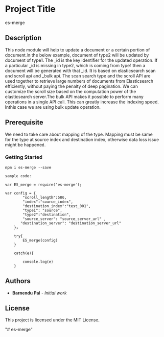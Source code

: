 # Project Title
es-merge

## Description
 This node module will help to update a document or a certain portion of document.In the below example, document of type2 will be updated by document of type1.
 The _id is the key identifier for the updated operation. If a particular _id is missing in type2, which is coming from type1 then a document will be generated with that _id. 
 It is based on elasticsearch scan and scroll api and _bulk api. 
 The scan search type and the scroll API are used together to retrieve large numbers of documents from Elasticsearch efficiently, without paying the penalty of deep pagination.
 We can customize the scroll size based on the computation power of the elasticsearch server.The bulk API makes it possible to perform many  operations in a single API call. 
 This can greatly increase the indexing speed. Inthis case we are using bulk update operation.

## Prerequisite
We need to take care about mapping of the type. Mapping must be same for the type at source index and destination index, otherwise data loss issue might be happened.

### Getting Started
```
npm i es-merge --save

sample code:

var ES_merge = require('es-merge');

var config = {
        "scroll_length":500,
        "index":"source_index",
        "destination_index":"test_001",
        "type1": "source",
        "type2":"destination",
        "source_server": "source_server_url" ,
       "destination_server": "destination_server_url"
    };

    try{
        ES_merge(config)
    }
    
    catch(e){

        console.log(e)
    }
```


## Authors

* **Barnendu Pal** - *Initial work* 



## License

This project is licensed under the MIT License.




"# es-merge" 

